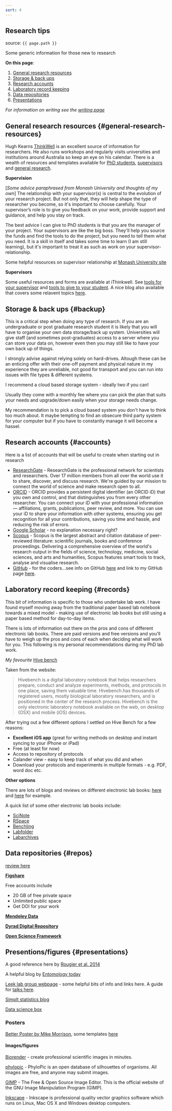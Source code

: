 ```yaml
---
sort: 4
---
```


## Research tips

source: `{{ page.path }}`

<span class="badge badge-info">Some generic information for those new to research</span>

**On this page**:

1. [General research resources](#general-research-resources)
2. [Storage & back ups](#backup)
3. [Research accounts](#accounts)
4. [Laboratory record keeping](#records)
5. [Data repositories](#repos)
6. [Presentations](#presentations)

*For information on writing see the [writing page](writing)*

## General research resources {#general-research-resources}

Hugh Kearns [ThinkWell](https://www.ithinkwell.com.au/hugh-kearns) is an excellent source of information for researchers.
He also runs workshops and regularly visits universities and institutions around Australia so keep an eye on his calendar.
There is a wealth of resources and templates available for [PhD students](https://www.ithinkwell.com.au/for-phd-students), [supervisors](https://www.ithinkwell.com.au/for-research-supervisors) and [general research](https://www.ithinkwell.com.au/for-researchers).

**Supervision**

[*Some advice paraphrased from Monash University and thoughts of my own*]
The relationship with your supervisor(s) is central to the evolution of your research project.
But not only that, they will help shape the type of researcher you become, so it's important to choose carefully.
Your supervisor’s role is to give you feedback on your work, provide support and guidance, and help you stay on track.

The best advice I can give to PhD students is that you are the manager of your project. Your supervisors are like the big boss. They'll help you source the funds and find the tools to do the project, but you need to tell them what you need. It is a skill in itself and takes some time to learn (I am still learning), but it's important to treat it as such as work on your supervisor-relationship.

Some helpful resources on supervisor relationship at [Monash University site](https://www.monash.edu/rlo/graduate-research-writing/get-started/supervisor-relationship)

**Supervisors**

Some useful resources and forms are available at iThinkwell. See [tools for your supervisor](https://www.ithinkwell.com.au/resources/tools-for-the-supervisor) and [tools to give to your student](https://www.ithinkwell.com.au/resources/tools-to-give-your-student). A nice blog also available that covers some relavent topics [here](https://supervisingphds.wordpress.com/).


## Storage & back ups {#backup}

This is a critical step when doing any type of research.
If you are an undergraduate or post graduate research student it is likely that you will have to organise your own data storage/back up system. Universities will give staff (and sometimes post-graduates) access to a server where you can store your data on, however even then you may still like to have your own back up of things.

I strongly advise against relying solely on hard-drives. Altough these can be an enticing offer with their one-off payment and physical nature in my experience they are unreliable, not good for transport and you can run into issues with file types & different systems.

I recommend a cloud based storage system - ideally two if you can!

Usually they come with a monthly fee where you can pick the plan that suits your needs and upgrade/down easily when your storage needs change.

My recommendation is to pick a cloud based system you don't have to think too much about. It maybe tempting to find an obsecure third party system for your computer but if you have to constantly manage it will become a hassel.

## Research accounts {#accounts}

Here is a list of accounts that will be useful to create when starting out in research

* [ResearchGate](https://www.researchgate.net/) - ResearchGate is the professional network for scientists and researchers. Over 17 million members from all over the world use it to share, discover, and discuss research. We're guided by our mission to connect the world of science and make research open to all.
* [ORCID](https://orcid.org/) - ORCID provides a persistent digital identifier (an ORCID iD) that you own and control, and that distinguishes you from every other researcher. You can connect your iD with your professional information — affiliations, grants, publications, peer review, and more. You can use your iD to share your information with other systems, ensuring you get recognition for all your contributions, saving you time and hassle, and reducing the risk of errors.
* [Google Scholar](http://scholar.google.com/) - no explanation necessary right?
* [Scopus](https://www.scopus.com/home.uri) - Scopus is the largest abstract and citation database of peer-reviewed literature: scientific journals, books and conference proceedings. Delivering a comprehensive overview of the world's research output in the fields of science, technology, medicine, social sciences, and arts and humanities, Scopus features smart tools to track, analyse and visualise research.
* [GitHub](https://github.com/) - for the coders...see info on GitHub [here](http://siobhonlegan.com/research_site/code/github.html) and link to my GitHub page [here](http://github.com/siobhon-egan).

## Laboratory record keeping {#records}

This bit of information is specific to those who undertake lab work. I have found myself moving away from the traditional paper based lab notebook towards a mixed model - making use of electronic lab books but still using a paper based method for day-to-day items.

There is lots of information out there on the pros and cons of different electronic lab books. There are paid versions and free versions and you'll have to weigh up the pros and cons of each when deciding what will work for you. This following is my personal recommendations during my PhD lab work.

*My favourite*
[Hive bench](https://www.hivebench.com/)

Taken from the website:

> Hivebench is a digital laboratory notebook that helps researchers prepare, conduct and analyze experiments, methods, and protocols in one place, saving them valuable time. Hivebench.has thousands of registered users, mostly biological laboratory researchers, and is positioned in the center of the research process. Hivebench is the only electronic laboratory notebook available on the web, on desktop (OSX) and mobile (iOS) devices.

After trying out a few different options I settled on Hive Bench for a few reasons:

* **Excellent iOS app** (great for writing methods on desktop and instant syncing to your iPhone or iPad)
* Free (at least for now)
* Access to repository of protocols
* Calander view - easy to keep track of what you did and when
* Download your protocols and experiments in multiple formats - e.g. PDF, word doc etc.

**Other options**

There are lots of blogs and reviews on different electronic lab books: [here](https://splice-bio.com/the-7-best-electronic-lab-notebooks-eln-for-your-research/) and [here](https://www.labsexplorer.com/c/2019-review-of-the-best-electronic-laboratory-notebooks_197) for example.

A quick list of some other electronic lab books include:

* [SciNote](https://www.scinote.net/)
* [RSpace](https://www.researchspace.com/)
* [Benchling](https://www.benchling.com/)
* [Labfolder](https://www.labfolder.com/)
* [Labarchives](https://www.labarchives.com/)


## Data repositories {#repos}

[review here](https://www.teamscopeapp.com/blog/6-repositories-to-share-your-research-data)

**[Figshare](https://figshare.com/features)**

Free accounts include

* 20 GB of free private space
* Unlimited public space
* Get DOI for your work

**[Mendeley Data](https://data.mendeley.com/)**

**[Dyrad Digital Repository](http://datadryad.org/)**

**[Open Science Framework](http://osf.io/)**


## Presentions/figures {#presentations}

A good reference here by [Rougier et al. 2014](https://journals.plos.org/ploscompbiol/article?id=10.1371/journal.pcbi.1003833)

A helpful blog by [Entomology today](https://entomologytoday.org/2020/04/29/making-great-scientific-figures-tips-for-entomology-students/)

[Leek lab group webpage](http://jtleek.com/) - some helpful bits of info and links here. A guide for [talks here](https://github.com/jtleek/talkguide).

[Simplt statistics blog](https://simplystatistics.org/)

[Data science box](https://datasciencebox.org/)

### Posters

[Better Poster by Mike Morrison](https://www.insidehighered.com/news/2019/06/24/theres-movement-better-scientific-posters-are-they-really-better), some templates [here](https://osf.io/ef53g/)


#### Images/figures

[Biorender](https://biorender.com/) - create professional scientific images in minutes.

[phylopic](http://phylopic.org/) - PhyloPic is an open database of silhouettes of organisms. All images are free, and anyone may submit images.

[GIMP](http://www.gimp.org/) - The Free & Open Source Image Editor. This is the official website of the GNU Image Manipulation Program (GIMP).

[Inkscape](https://inkscape.org/) - Inkscape is professional quality vector graphics software which runs on Linux, Mac OS X and Windows desktop computers.
